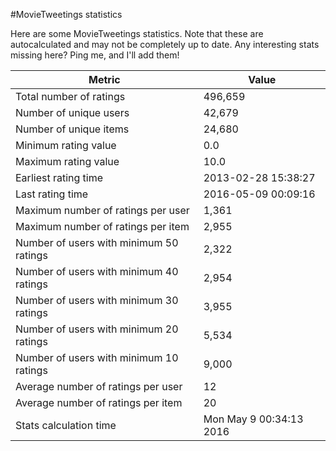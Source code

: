 #MovieTweetings statistics

Here are some MovieTweetings statistics. Note that these are autocalculated and may not be completely up to date. Any interesting stats missing here? Ping me, and I'll add them!

Metric | Value
--- | ---
Total number of ratings                 | 496,659
Number of unique users                  | 42,679
Number of unique items                  | 24,680
Minimum rating value                    | 0.0
Maximum rating value                    | 10.0
Earliest rating time                    | 2013-02-28 15:38:27
Last rating time                        | 2016-05-09 00:09:16
Maximum number of ratings per user      | 1,361
Maximum number of ratings per item      | 2,955
Number of users with minimum 50 ratings | 2,322
Number of users with minimum 40 ratings | 2,954
Number of users with minimum 30 ratings | 3,955
Number of users with minimum 20 ratings | 5,534
Number of users with minimum 10 ratings | 9,000
Average number of ratings per user      | 12
Average number of ratings per item      | 20
Stats calculation time                  | Mon May  9 00:34:13 2016

